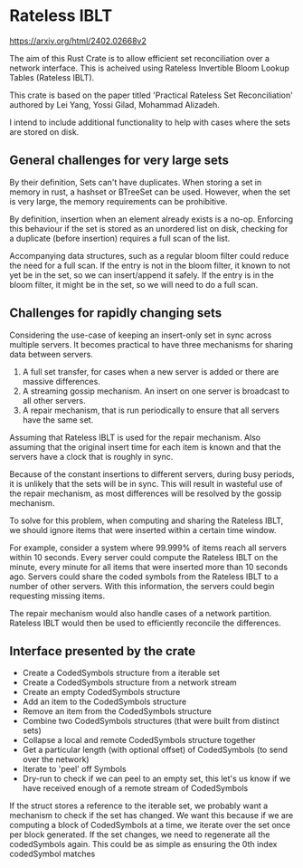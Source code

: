 # Rateless IBLT

https://arxiv.org/html/2402.02668v2

The aim of this Rust Crate is to allow efficient set reconciliation over a network interface. This is acheived using Rateless Invertible Bloom Lookup Tables (Rateless IBLT).

This crate is based on the paper titled 'Practical Rateless Set Reconciliation' authored by Lei Yang, Yossi Gilad, Mohammad Alizadeh.

I intend to include additional functionality to help with cases where the sets are stored on disk. 

## General challenges for very large sets

By their definition, Sets can't have duplicates.
When storing a set in memory in rust, a hashset or BTreeSet can be used.
However, when the set is very large, the memory requirements can be prohibitive.

By definition, insertion when an element already exists is a no-op.
Enforcing this behaviour if the set is stored as an unordered list on disk, checking for a duplicate (before insertion) requires a full scan of the list.

Accompanying data structures, such as a regular bloom filter could reduce the need for a full scan.
If the entry is not in the bloom filter, it known to not yet be in the set, so we can insert/append it safely.
If the entry is in the bloom filter, it might be in the set, so we will need to do a full scan.

## Challenges for rapidly changing sets

Considering the use-case of keeping an insert-only set in sync across multiple servers.
It becomes practical to have three mechanisms for sharing data between servers.
1. A full set transfer, for cases when a new server is added or there are massive differences.
2. A streaming gossip mechanism. An insert on one server is broadcast to all other servers.
3. A repair mechanism, that is run periodically to ensure that all servers have the same set.

Assuming that Rateless IBLT is used for the repair mechanism.
Also assuming that the original insert time for each item is known and that the servers have a clock that is roughly in sync.

Because of the constant insertions to different servers, during busy periods, it is unlikely that the sets will be in sync.
This will result in wasteful use of the repair mechanism, as most differences will be resolved by the gossip mechanism.

To solve for this problem, when computing and sharing the Rateless IBLT, we should ignore items that were inserted within a certain time window.

For example, consider a system where 99.999% of items reach all servers within 10 seconds.
Every server could compute the Rateless IBLT on the minute, every minute for all items that were inserted more than 10 seconds ago.
Servers could share the coded symbols from the Rateless IBLT to a number of other servers. With this information, the servers could begin requesting missing items.

The repair mechanism would also handle cases of a network partition. Rateless IBLT would then be used to efficiently reconcile the differences.

## Interface presented by the crate

- Create a CodedSymbols structure from a iterable set
- Create a CodedSymbols structure from a network stream
- Create an empty CodedSymbols structure 
- Add an item to the CodedSymbols structure
- Remove an item from the CodedSymbols structure
- Combine two CodedSymbols structures (that were built from distinct sets)
- Collapse a local and remote CodedSymbols structure together
- Get a particular length (with optional offset) of CodedSymbols (to send over the network)
- Iterate to 'peel' off Symbols
- Dry-run to check if we can peel to an empty set, this let's us know if we have received enough of a remote stream of CodedSymbols

If the struct stores a reference to the iterable set, we probably want a mechanism to check if the set has changed.
We want this because if we are computing a block of CodedSymbols at a time, we iterate over the set once per block generated.
If the set changes, we need to regenerate all the codedSymbols again.
This could be as simple as ensuring the 0th index codedSymbol matches

